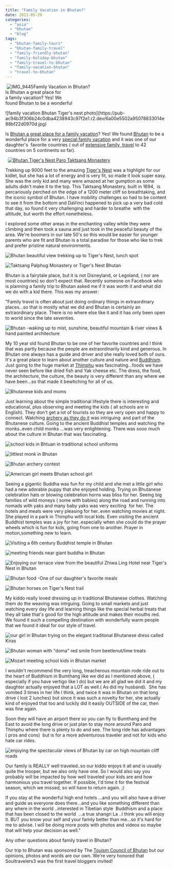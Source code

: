 ```yaml
---
title: "Family Vacation in Bhutan?"
date: 2011-05-29
categories: 
  - "asia"
  - "bhutan"
  - "blog"
tags: 
  - "bhutan-family-tours"
  - "bhutan-family-travel"
  - "family-friendly-bhutan"
  - "family-holiday-bhutan"
  - "family-travel-to-bhutan"
  - "family-vacation-bhutan"
  - "travel-to-bhutan"
---
```


 ![IMG_9445](https://pub-ac94b3f306b24c0dba4238943c97f2e1.r2.dev/6a00e5502a95078833014e88bf224e970d.jpg)Family Vacation in Bhutan?  
Is Bhutan a great place for  
a family vacation? Yes! We  
found Bhutan to be a wonderful

<!--more--> ![family vacation Bhutan Tiger's nest photo](https://pub-ac94b3f306b24c0dba4238943c97f2e1.r2.dev/6a00e5502a95078833014e88bf22d0970d.jpg)  
  
  
Is [Bhutan a great place for a family vacation](https://pub-ac94b3f306b24c0dba4238943c97f2e1.r2.dev/2011/05/travel-to-bhutan-.html "Bhutan travel vacation")? Yes! We found [Bhutan](http://en.wikipedia.org/wiki/Bhutan "Bhutan") to be a wonderful place for a very [special family vacation](https://pub-ac94b3f306b24c0dba4238943c97f2e1.r2.dev/2011/05/bhutan-travel-mother-and-child-photo.html "Bhutan special family vacation") and it was one of our daughter's  favorite countries ( out of [extensive family  travel](https://pub-ac94b3f306b24c0dba4238943c97f2e1.r2.dev/2008/06/how-to-do-exten.html "how to do extended family travel") to 42 countries on 5 continents so far).

  [](https://pub-ac94b3f306b24c0dba4238943c97f2e1.r2.dev/6a00e5502a95078833014e88bf22d0970d-300x225-1.jpg)[![Bhutan Tiger's Nest Paro Taktsang Monastery ](https://pub-ac94b3f306b24c0dba4238943c97f2e1.r2.dev/2025/09/6a00e5502a9507883301538ecc0aa9970b-300x225.jpg "Bhutan Tiger's Nest Paro Taktsang Monastery ")](https://pub-ac94b3f306b24c0dba4238943c97f2e1.r2.dev/6a00e5502a9507883301538ecc0aa9970b-300x225.jpg)  
  

Trekking up 9000 feet to the amazing [Tiger's Nest](http://en.wikipedia.org/wiki/Paro_Taktsang "Tiger's nest") was a highlight for our kidlet, but she has a lot of energy and is very fit, so made it look super easy. She was the only kid and many were amazed at her gumption as some adults didn't make it to the top. This Taktsang Monastery, built in 1694,  is percariously perched on the edge of a 1200 meter cliff so breathtaking, and the iconic symbol of Bhutan. I have mobility challenges so had to be content to see it from the bottom and DaVinci happened to pick up a very bad cold that day, so found it very challenging and harder to breathe  with the altitude, but worth the effort nonetheless.  
  
I explored some other areas in the enchanting valley while they were climbing and then took a sauna and just took in the peaceful beauty of the area. We're boomers in our late 50's so this would be easier for younger parents who are fit and Bhutan is a total paradise for those who like to trek and prefer pristine natural environments.

![Bhutan beautiful view trekking up to Tiger's Nest, lunch spot](https://pub-ac94b3f306b24c0dba4238943c97f2e1.r2.dev/6a00e5502a950788330154329f1f61970c.jpg)

![Taktsang Palphug Monastery or Tiger's Nest Bhutan](https://pub-ac94b3f306b24c0dba4238943c97f2e1.r2.dev/6a00e5502a9507883301538ecc0ba9970b.jpg)  
  
Bhutan is a fairytale place, but it is not Disneyland, or Legoland, ( nor are most countries) so don't expect that. Recently someone on Facebook who is planning a family trip to Bhutan asked me if it was worth it and what did we do with a kid there. This was my answer:

"Family travel is often about just doing ordinary things in extraordinary places...so that is mostly what we did and Bhutan is certainly an extraordinary place. There is no where else like it and it has only been open to world since the late seventies.

![Bhutan -waking up to mist, sunshine, beautiful mountain & river views & hand painted architecture](https://pub-ac94b3f306b24c0dba4238943c97f2e1.r2.dev/6a00e5502a950788330154329f304d970c.jpg)  
  
My 10 year old found Bhutan to be one of her favorite countries and I think that was partly because the people are extraordinarily kind and generous. In Bhutan one always has a guide and driver and she really loved both of ours. It's a great place to learn about another culture and nature and [Buddhism](https://pub-ac94b3f306b24c0dba4238943c97f2e1.r2.dev/2011/05/buddhist-bhutan-bliss.html "Buddhism in Bhutan"). Just going to the huge market at [Thimphu](http://en.wikipedia.org/wiki/Thimphu "Thimphu bhutan") was fascinating...foods we have never seen before like dried fish and Yak cheese etc. The dress, the food, the architecture, the culture, the beauty is very different than any where we have been...so that made it bewtiching for all of us.

![Bhutanese kids and moms ](https://pub-ac94b3f306b24c0dba4238943c97f2e1.r2.dev/6a00e5502a950788330154329f3231970c.jpg)

Just learning about the simple traditional lifestyle there is interesting and educational, plus observing and meeting the kids ( all schools are in English). They don't get a lot of tourists so they are very open and happy to connect. Watching [archery as they do it](http://www.atarn.org/tibet_bhutan/bhutan/bhutan01.htm "archery bhutan") was intriguing  and part of the Bhutanese culture. Going to the ancient Buddhist temples and watching the monks..even child monks ...was very enlightening. There was sooo much about the culture in Bhutan that was fascinating.

![school kids in Bhtuan in traditional school uniforms](https://pub-ac94b3f306b24c0dba4238943c97f2e1.r2.dev/6a00e5502a9507883301538ecc1c81970b.jpg)  
  
![littlest monk in Bhutan](https://pub-ac94b3f306b24c0dba4238943c97f2e1.r2.dev/6a00e5502a95078833015432a004c5970c.jpg)  
  
  
![Bhutan archery contest](https://pub-ac94b3f306b24c0dba4238943c97f2e1.r2.dev/6a00e5502a95078833015432a00763970c.jpg)  
  
![American girl meets Bhutan school girl](https://pub-ac94b3f306b24c0dba4238943c97f2e1.r2.dev/6a00e5502a95078833015432a0081a970c.jpg)  
  
Seeing a gigantic Buddha was fun for my child and she met a little girl who had a new adorable puppy that she enjoyed holding. Trying on Bhutanese celebration hats or blowing celebration horns was bliss for her. Seeing big  families of wild moneys ( some with babies) along the road and running into nomads with yaks and many baby yaks was very exciting  for her. The hotels and meals were very pleasing for her..even watching movies at night. She played in a park in Thimphu with local kids. Even visiting the ancient Buddhist temples was a joy for her..especially when she could do the prayer wheels which is fun for kids, going from one to another. Prayer in motion,something new to learn.

![Visiting a 6th century Buddhist temple in Bhutan](https://pub-ac94b3f306b24c0dba4238943c97f2e1.r2.dev/6a00e5502a95078833014e88bf982a970d.jpg)  
  
  
![meeting friends near giant buddha in Bhutan](https://pub-ac94b3f306b24c0dba4238943c97f2e1.r2.dev/6a00e5502a950788330154329f85b4970c.jpg)  
  
![Enjoying our terrace view from the beautiful Zhiwa Ling Hotel near Tiger's Nest in Bhutan](https://pub-ac94b3f306b24c0dba4238943c97f2e1.r2.dev/6a00e5502a9507883301538ecc6f08970b.jpg)

![Bhutan food -One of our daughter's favorite meals ](https://pub-ac94b3f306b24c0dba4238943c97f2e1.r2.dev/6a00e5502a950788330154329f926d970c.jpg)  
  

![Bhutan horses on Tiger's Nest trail](https://pub-ac94b3f306b24c0dba4238943c97f2e1.r2.dev/6a00e5502a950788330154329f3a24970c.jpg)  
  
My kiddo really loved dressing up in traditional Bhutanese clothes. Watching them do the weaving was intrguing. Going to small markets and just watching every day life and learning things like the special herbal treats that they all take that's good for the high altitude and makes their mouths red.  
We found it such a compelling destination with wonderfully warm people that we found it ideal for our style of travel.  
  
![our girl in Bhutan trying on the elegant traditonal Bhutanese dress called Kiras](https://pub-ac94b3f306b24c0dba4238943c97f2e1.r2.dev/6a00e5502a950788330154329fa3d8970c.jpg)  
  
![Bhutan woman with "doma" red smile from beetlenut/lime treats](https://pub-ac94b3f306b24c0dba4238943c97f2e1.r2.dev/6a00e5502a950788330154329f3b70970c.jpg)  
  
  
![Mozart meeting school kids in Bhutan market](https://pub-ac94b3f306b24c0dba4238943c97f2e1.r2.dev/6a00e5502a95078833014e88bf9ef1970d.jpg)  
  
I wouldn't recommend the very long, treacherous mountain rode ride out to the heart of Buddhism in Bumthang like we did as I mentioned above, ( especially if you have vertigo like I do) but we are all glad we did it and my daughter actually enjoyed that a LOT as well.( As did my husband).  She has vomited 3 times in her life I think, and twice it was in Bhutan on that long drive ( lost 2 lunches) but since it was such a novelty for her, she actually kind of enjoyed that too and luckily did it easily OUTSIDE of the car, then was fine again.  
  
Soon they will have an airport there so you can fly to Bumthang and the East to avoid the long drive or just plan to stay more around Paro and Thimphu where there is plenty to do and see. The long ride has advantages ( pros and cons)  but is for a more adventurous traveler and not for kids who hate car rides.  
  
![enjoying the spectacular views of Bhutan by car on high mountain cliff roads](https://pub-ac94b3f306b24c0dba4238943c97f2e1.r2.dev/6a00e5502a95078833014e88c01003970d.jpg)  
  
  
  
Our family is REALLY well traveled..so our kiddo enjoys it all and is usually quite the trooper, but we also only have one. So I would also say you probably will be impacted by how well traveled your kids are and how harmonious you travel together. If possible, I'd time it for the festival season, which we missed, so will have to return again. ;)  
  
If you stay at the wonderful high end hotels ...and you will also have a driver and guide as everyone does there...and you like something different than any where in the world ..interested in Tibetian style  Buddhism and a place that has been closed to the world  ...a true shangri La ..I think you will enjoy it. BUT you know your self and your family better than me...so it's hard for me to advise. I will be doing more posts with photos and videos so maybe that will help your decision as well."  
  
Any other questions about family travel in Bhutan?  
  
Our trip to Bhutan was sponsored by The [Touism Council of Bhutan](http://www.tourism.gov.bt/ "the tourism council of Bhutan") but our opinions, photos and words are our own. We're very honored that Soultravelers3 was the first travel bloggers invited!
